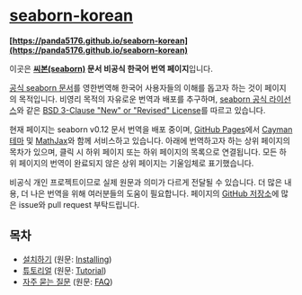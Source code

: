 # [seaborn-korean](https://panda5176.github.io/seaborn-korean)
**[https://panda5176.github.io/seaborn-korean](https://panda5176.github.io/seaborn-korean)**

이곳은 **[씨본(seaborn)](https://github.com/mwaskom/seaborn) 문서 비공식 한국어 번역 페이지**입니다.

[공식 seaborn 문서](https://seaborn.pydata.org/)를 영한번역해 한국어 사용자들의 이해를 돕고자 하는 것이 페이지의 목적입니다. 비영리 목적의 자유로운 번역과 배포를 추구하며, [seaborn 공식 라이선스](https://github.com/mwaskom/seaborn/blob/master/LICENSE.md)와 같은 [BSD 3-Clause "New" or "Revised" License](https://github.com/panda5176/seaborn-korean/blob/main/LICENSE)를 따르고 있습니다.

현재 페이지는 seaborn v0.12 문서 번역을 배포 중이며, [GitHub Pages](https://pages.github.com/)에서 [Cayman 테마](https://github.com/pages-themes/cayman) 및 [MathJax](https://www.mathjax.org/)와 함께 서비스하고 있습니다. 아래에 번역하고자 하는 상위 페이지의 목차가 있으며, 클릭 시 하위 페이지 또는 하위 페이지의 목록으로 연결됩니다. 모든 하위 페이지의 번역이 완료되지 않은 상위 페이지는 기울임체로 표기했습니다.

비공식 개인 프로젝트이므로 실제 원문과 의미가 다르게 전달될 수 있습니다. 더 많은 내용, 더 나은 번역을 위해 여러분들의 도움이 필요합니다. 페이지의 [GitHub 저장소](https://github.com/panda5176/seaborn-korean)에 많은 issue와 pull request 부탁드립니다.

## 목차
- [설치하기](installing) (원문: [Installing](https://seaborn.pydata.org/installing.html))
- [튜토리얼](tutorial) (원문: [Tutorial](https://seaborn.pydata.org/tutorial.html))
- [자주 묻는 질문](faq) (원문: [FAQ](https://seaborn.pydata.org/faq.html))
